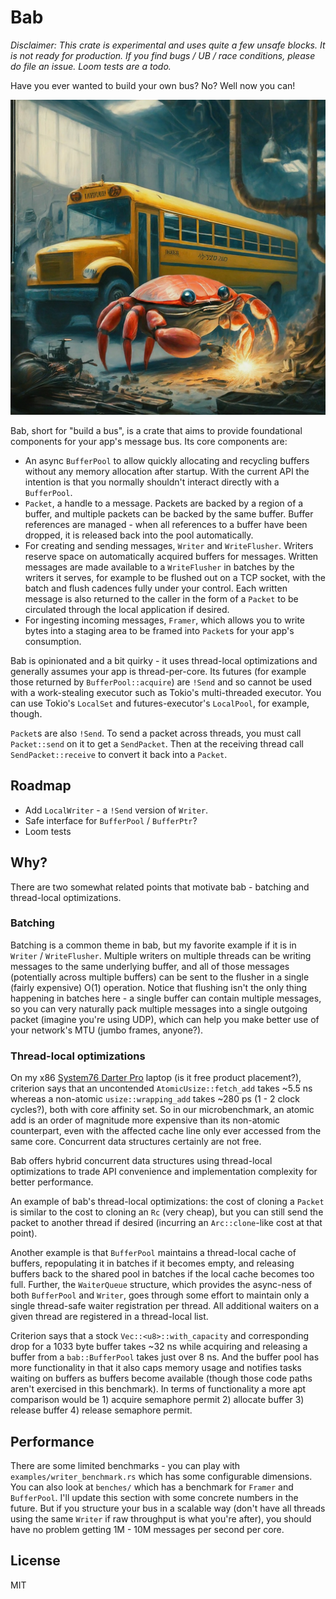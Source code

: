 # Bab

*Disclaimer: This crate is experimental and uses quite a few unsafe blocks. It is not ready for production. If you find bugs / UB / race conditions, please do file an issue. Loom tests are a todo.*

Have you ever wanted to build your own bus? No? Well now you can!

![crab builds a bus](./images/crab-builds-a-bus.png)

Bab, short for "build a bus", is a crate that aims to provide foundational components for your app's message bus. Its core components are:

- An async `BufferPool` to allow quickly allocating and recycling buffers without any memory allocation after startup. With the current API the intention is that you normally shouldn't interact directly with a `BufferPool`.
- `Packet`, a handle to a message. Packets are backed by a region of a buffer, and multiple packets can be backed by the same buffer. Buffer references are managed - when all references to a buffer have been dropped, it is released back into the pool automatically.
- For creating and sending messages, `Writer` and `WriteFlusher`. Writers reserve space on automatically acquired buffers for messages. Written messages are made available to a `WriteFlusher` in batches by the writers it serves, for example to be flushed out on a TCP socket, with the batch and flush cadences fully under your control. Each written message is also returned to the caller in the form of a `Packet` to be circulated through the local application if desired.
- For ingesting incoming messages, `Framer`, which allows you to write bytes into a staging area to be framed into `Packet`s for your app's consumption.

Bab is opinionated and a bit quirky - it uses thread-local optimizations and generally assumes your app is thread-per-core. Its futures (for example those returned by `BufferPool::acquire`) are `!Send` and so cannot be used with a work-stealing executor such as Tokio's multi-threaded executor. You can use Tokio's `LocalSet` and futures-executor's `LocalPool`, for example, though.

`Packet`s are also `!Send`. To send a packet across threads, you must call `Packet::send` on it to get a `SendPacket`. Then at the receiving thread call `SendPacket::receive` to convert it back into a `Packet`.

## Roadmap

- Add `LocalWriter` - a `!Send` version of `Writer`.
- Safe interface for `BufferPool` / `BufferPtr`?
- Loom tests

## Why?

There are two somewhat related points that motivate bab - batching and thread-local optimizations.

### Batching

Batching is a common theme in bab, but my favorite example if it is in `Writer` / `WriteFlusher`. Multiple writers on multiple threads can be writing messages to the same underlying buffer, and all of those messages (potentially across multiple buffers) can be sent to the flusher in a single (fairly expensive) O(1) operation. Notice that flushing isn't the only thing happening in batches here - a single buffer can contain multiple messages, so you can very naturally pack multiple messages into a single outgoing packet (imagine you're using UDP), which can help you make better use of your network's MTU (jumbo frames, anyone?).

### Thread-local optimizations

On my x86 [System76 Darter Pro](https://system76.com/laptops/darter) laptop (is it free product placement?), criterion says that an uncontended `AtomicUsize::fetch_add` takes ~5.5 ns whereas a non-atomic `usize::wrapping_add` takes ~280 ps (1 - 2 clock cycles?), both with core affinity set. So in our microbenchmark, an atomic add is an order of magnitude more expensive than its non-atomic counterpart, even with the affected cache line only ever accessed from the same core. Concurrent data structures certainly are not free.

Bab offers hybrid concurrent data structures using thread-local optimizations to trade API convenience and implementation complexity for better performance.

An example of bab's thread-local optimizations: the cost of cloning a `Packet` is similar to the cost to cloning an `Rc` (very cheap), but you can still send the packet to another thread if desired (incurring an `Arc::clone`-like cost at that point).

Another example is that `BufferPool` maintains a thread-local cache of buffers, repopulating it in batches if it becomes empty, and releasing buffers back to the shared pool in batches if the local cache becomes too full. Further, the `WaiterQueue` structure, which provides the async-ness of both `BufferPool` and `Writer`, goes through some effort to maintain only a single thread-safe waiter registration per thread. All additional waiters on a given thread are registered in a thread-local list.

Criterion says that a stock `Vec::<u8>::with_capacity` and corresponding drop for a 1033 byte buffer takes ~32 ns while acquiring and releasing a buffer from a `bab::BufferPool` takes just over 8 ns. And the buffer pool has more functionality in that it also caps memory usage and notifies tasks waiting on buffers as buffers become available (though those code paths aren't exercised in this benchmark). In terms of functionality a more apt comparison would be 1) acquire semaphore permit 2) allocate buffer 3) release buffer 4) release semaphore permit.

## Performance

There are some limited benchmarks - you can play with `examples/writer_benchmark.rs` which has some configurable dimensions. You can also look at `benches/` which has a benchmark for `Framer` and `BufferPool`. I'll update this section with some concrete numbers in the future. But if you structure your bus in a scalable way (don't have all threads using the same `Writer` if raw throughput is what you're after), you should have no problem getting 1M - 10M messages per second per core.

## License

MIT